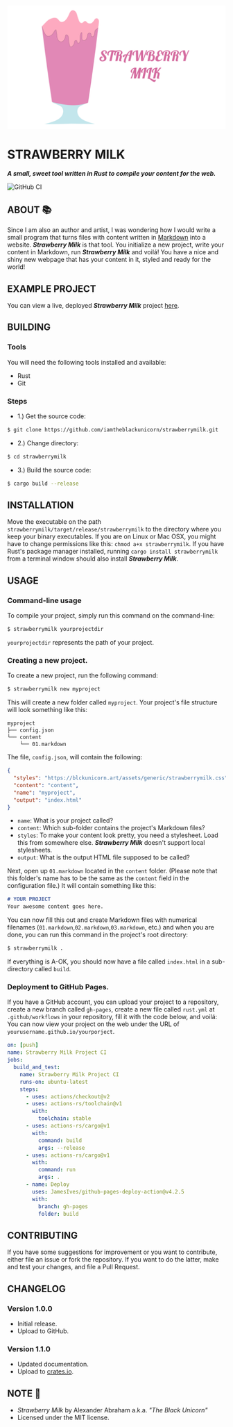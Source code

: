 <p align="center">
 <img src="https://github.com/iamtheblackunicorn/strawberrymilk/raw/main/assets/banner.png"/>
</p>

# STRAWBERRY MILK

***A small, sweet tool written in Rust to compile your content for the web.***

![GitHub CI](https://github.com/iamtheblackunicorn/strawberrymilk/actions/workflows/rust.yml/badge.svg)

## ABOUT :books:

Since I am also an author and artist, I was wondering how I would write a small program that turns files with content written in [Markdown](https://en.wikipedia.org/wiki/Markdown) into a website. ***Strawberry Milk*** is that tool. You initialize a new project, write your content in Markdown,
run ***Strawberry Milk*** and voilá! You have a nice and shiny new webpage that has your content in it, styled and ready for the world!

## EXAMPLE PROJECT

You can view a live, deployed ***Strawberry Milk*** project [here](https://blckunicorn.art/strawberrymilk).

## BUILDING

### Tools

You will need the following tools installed and available:

- Rust
- Git

### Steps

- 1.) Get the source code:
```bash
$ git clone https://github.com/iamtheblackunicorn/strawberrymilk.git
```
- 2.) Change directory:
```bash
$ cd strawberrymilk
```
- 3.) Build the source code:
```bash
$ cargo build --release
```

## INSTALLATION

Move the executable on the path `strawberrymilk/target/release/strawberrymilk` to the directory where you keep your binary executables. If you are on Linux or Mac OSX, you might have to change permissions like this: `chmod a+x strawberrymilk`. If you have Rust's package manager installed, running `cargo install strawberrymilk` from a terminal window should also install ***Strawberry Milk***.

## USAGE

### Command-line usage

To compile your project, simply run this command on the command-line:

```bash
$ strawberrymilk yourprojectdir
```

`yourprojectdir` represents the path of your project.

### Creating a new project.

To create a new project, run the following command:

```bash
$ strawberrymilk new myproject
```

This will create a new folder called `myproject`.
Your project's file structure will look something like this:

```text
myproject
├── config.json
└── content
    └── 01.markdown
```

The file, `config.json`, will contain the following:

```JSON
{
  "styles": "https://blckunicorn.art/assets/generic/strawberrymilk.css",
  "content": "content",
  "name": "myproject",
  "output": "index.html"
}
```

- `name`: What is your project called?
- `content`: Which sub-folder contains the project's Markdown files?
- `styles`: To make your content look pretty, you need a stylesheet. Load this from somewhere else. ***Strawberry Milk*** doesn't support local stylesheets.
- `output`: What is the output HTML file supposed to be called?

Next, open up `01.markdown` located in the `content` folder. (Please note that this folder's name has to be the same as the `content` field in the configuration file.) It will contain something like this:

```markdown
# YOUR PROJECT
Your awesome content goes here.
```

You can now fill this out and create Markdown files with numerical filenames (`01.markdown`,`02.markdown`,`03.markdown`, etc.) and when you are done, you can run this command in the project's root directory:

```bash
$ strawberrymilk .
```

If everything is A-OK, you should now have a file called `index.html` in a sub-directory called `build`.

### Deployment to GitHub Pages.

If you have a GitHub account, you can upload your project to a repository, create a new branch called `gh-pages`, create a new file called `rust.yml` at `.github/workflows` in your repository, fill it with the code below, and voilá: You can now view your project on the web under the URL of `yourusername.github.io/yourporject`.

```YAML
on: [push]
name: Strawberry Milk Project CI
jobs:
  build_and_test:
    name: Strawberry Milk Project CI
    runs-on: ubuntu-latest
    steps:
      - uses: actions/checkout@v2
      - uses: actions-rs/toolchain@v1
        with:
          toolchain: stable
      - uses: actions-rs/cargo@v1
        with:
          command: build
          args: --release
      - uses: actions-rs/cargo@v1
        with:
          command: run
          args: .
      - name: Deploy
        uses: JamesIves/github-pages-deploy-action@v4.2.5
        with:
          branch: gh-pages
          folder: build
```

## CONTRIBUTING

If you have some suggestions for improvement or you want to contribute, either file an issue or fork the repository. If you want to do the latter, make and test your changes, and file a Pull Request.

## CHANGELOG

### Version 1.0.0

- Initial release.
- Upload to GitHub.

### Version 1.1.0

- Updated documentation.
- Upload to [crates.io](https://crates.io).

## NOTE :scroll:

- *Strawberry Milk* by Alexander Abraham a.k.a. *"The Black Unicorn"*
- Licensed under the MIT license.
